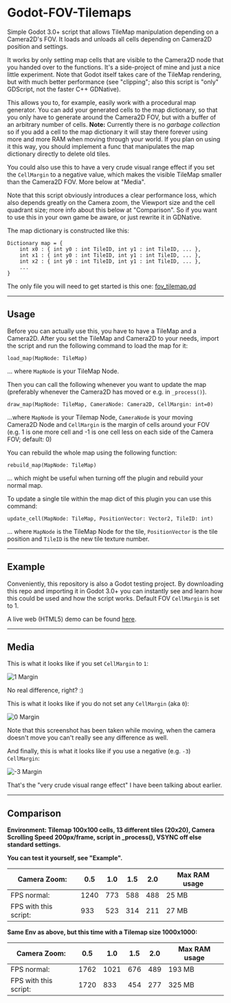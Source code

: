 # Godot-FOV-Tilemaps

Simple Godot 3.0+ script that allows TileMap manipulation depending on a Camera2D's FOV. It loads and unloads all cells depending on Camera2D position and settings.

It works by only setting map cells that are visible to the Camera2D node that you handed over to the functions. It's a side-project of mine and just a nice little experiment.
Note that Godot itself takes care of the TileMap rendering, but with much better performance (see "clipping"; also this script is "only" GDScript, not the faster C++ GDNative).

This allows you to, for example, easily work with a procedural map generator. You can add your generated cells to the map dictionary,
so that you only have to generate around the Camera2D FOV, but with a buffer of an arbitrary number of cells.
**Note:** Currently there is no *garbage collection* so if you add a cell to the map dictionary it will stay there forever
using more and more RAM when moving through your world.
If you plan on using it this way, you should implement a func that manipulates the map dictionary directly to delete old tiles.

You could also use this to have a very crude visual range effect if you set the `CellMargin` to a negative value,
which makes the visible TileMap smaller than the Camera2D FOV. More below at "Media".

Note that this script obviously introduces a clear performance loss, which also depends greatly on the Camera zoom, the Viewport size and the cell quadrant size;
more info about this below at "Comparison".
So if you want to use this in your own game be aware, or just rewrite it in GDNative.

The map dictionary is constructed like this:

```gdscript
Dictionary map = {
    int x0 : { int y0 : int TileID, int y1 : int TileID, ... },
    int x1 : { int y0 : int TileID, int y1 : int TileID, ... },
    int x2 : { int y0 : int TileID, int y1 : int TileID, ... },
    ...
}
```

The only file you will need to get started is this one: [fov_tilemap.gd](fov_tilemap.gd)

---

## Usage

Before you can actually use this, you have to have a TileMap and a Camera2D.
After you set the TileMap and Camera2D to your needs, import the script and run the following command to load the map for it:

```gdscript
load_map(MapNode: TileMap)
```
... where `MapNode` is your TileMap Node.

Then you can call the following whenever you want to update the map (preferably whenever the Camera2D has moved or e.g. in `_process()`).

```gdscript
draw_map(MapNode: TileMap, CameraNode: Camera2D, CellMargin: int=0)
```
...where `MapNode` is your Tilemap Node, `CameraNode` is your moving Camera2D Node and `CellMargin` is the margin of cells around your FOV
(e.g. 1 is one more cell and -1 is one cell less on each side of the Camera FOV; default: 0)

You can rebuild the whole map using the following function:
```gdscript
rebuild_map(MapNode: TileMap)
```
... which might be useful when turning off the plugin and rebuild your normal map.

To update a single tile within the map dict of this plugin you can use this command:

```gdscript
update_cell(MapNode: TileMap, PositionVector: Vector2, TileID: int)
```
... where `MapNode` is the TileMap Node for the tile, `PositionVector` is the tile position and `TileID` is the new tile texture number.

---

## Example

Conveniently, this repository is also a Godot testing project. By downloading this repo and importing it in Godot 3.0+ you can instantly see
and learn how this could be used and how the script works. Default FOV `CellMargin` is set to 1.

A live web (HTML5) demo can be found [here](https://phoenix1747.github.io/Godot-FOV-Tilemaps/).

---

## Media

This is what it looks like if you set `CellMargin` to `1`:

![1 Margin](screenshots/gif1.gif)

No real difference, right? :)

This is what it looks like if you do not set any `CellMargin` (aka `0`):

![0 Margin](screenshots/gif2.gif)

Note that this screenshot has been taken while moving, when the camera doesn't move you can't really see any difference as well.

And finally, this is what it looks like if you use a negative (e.g. `-3`) `CellMargin`:

![-3 Margin](screenshots/gif3.gif)

That's the "very crude visual range effect" I have been talking about earlier.

---

## Comparison

**Environment: Tilemap 100x100 cells, 13 different tiles (20x20), Camera Scrolling Speed 200px/frame, script in _process(), VSYNC off else standard settings.**

**You can test it yourself, see "Example".**

|Camera Zoom: | 0.5 |	1.0 | 1.5 | 2.0 | Max RAM usage |
| --- | --- | --- | --- | --- | --- |
|FPS normal: | 1240 | 773 | 588 | 488 | 25 MB |
|FPS with this script: | 933 | 523 | 314 | 211 | 27 MB |

**Same Env as above, but this time with a Tilemap size 1000x1000:**

|Camera Zoom: | 0.5 |	1.0 | 1.5 | 2.0 | Max RAM usage |
| --- | --- | --- | --- | --- | --- |
|FPS normal: | 1762 | 1021 | 676 | 489 | 193 MB |
|FPS with this script: | 1720 | 833 | 454 | 277 | 325 MB |
